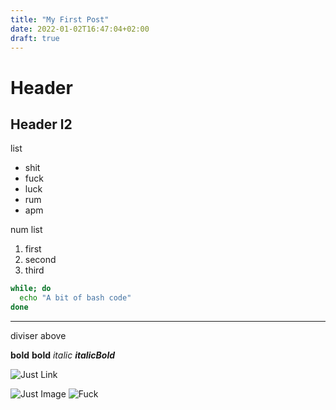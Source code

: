 ```yaml
---
title: "My First Post"
date: 2022-01-02T16:47:04+02:00
draft: true
---
```

Header
======

Header l2
---------                                    

list
- shit
- fuck
- luck
- rum 
- apm

num list
1. first
2. second
3. third

``` bash                                    
while; do                                    
  echo "A bit of bash code"                                       
done                                    
```
----------                                    
diviser above

**bold** __bold__
*italic*
***italicBold***

![Just Link](https://cdn.mos.cms.futurecdn.net/VSy6kJDNq2pSXsCzb6cvYF-970-80.jpg.webp)

![Just Image](/static/best-girl-cat-names-1606245046.jpg)
![Fuck](../../static/static)
